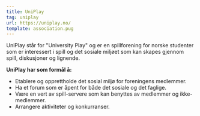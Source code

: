 ```yaml
---
title: UniPlay
tag: uniplay
url: https://uniplay.no/
template: association.pug
---
```


UniPlay står for "University Play" og er en spillforening for norske studenter som er interessert i spill og det sosiale miljøet som kan skapes gjennom spill, diskusjoner og lignende.

**UniPlay har som formål å:**
* Etablere og opprettholde det sosial miljø for foreningens medlemmer.
* Ha et forum som er åpent for både det sosiale og det faglige.
* Være en vert av spill-servere som kan benyttes av medlemmer og ikke-medlemmer.
* Arrangere aktiviteter og konkurranser.